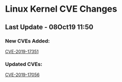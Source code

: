 
# **Linux Kernel CVE Changes**

## Last Update - 08Oct19 11:50

### **New CVEs Added:**

[CVE-2019-17351](cves/CVE-2019-17351)  


### **Updated CVEs:**

[CVE-2019-17056](cves/CVE-2019-17056)  
